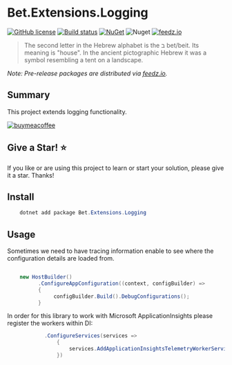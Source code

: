 # Bet.Extensions.Logging

[![GitHub license](https://img.shields.io/badge/license-MIT-blue.svg?style=flat-square)](https://raw.githubusercontent.com/kdcllc/Bet.AspNetCore/master/LICENSE)
[![Build status](https://ci.appveyor.com/api/projects/status/fo9rakj7s7uhs3ij?svg=true)](https://ci.appveyor.com/project/kdcllc/bet-aspnetcore)
[![NuGet](https://img.shields.io/nuget/v/Bet.Extensions.Logging.svg)](https://www.nuget.org/packages?q=Bet.Extensions.Logging)
![Nuget](https://img.shields.io/nuget/dt/Bet.Extensions.Logging)
[![feedz.io](https://img.shields.io/badge/endpoint.svg?url=https://f.feedz.io/kdcllc/bet-aspnetcore/shield/Bet.Extensions.Logging/latest)](https://f.feedz.io/kdcllc/bet-aspnetcore/packages/Bet.Extensions.Logging/latest/download)

> The second letter in the Hebrew alphabet is the ב bet/beit. Its meaning is "house". In the ancient pictographic Hebrew it was a symbol resembling a tent on a landscape.

*Note: Pre-release packages are distributed via [feedz.io](https://f.feedz.io/kdcllc/bet-aspnetcore/nuget/index.json).*

## Summary

This project extends logging functionality.

[![buymeacoffee](https://www.buymeacoffee.com/assets/img/custom_images/orange_img.png)](https://www.buymeacoffee.com/vyve0og)

## Give a Star! :star:

If you like or are using this project to learn or start your solution, please give it a star. Thanks!
## Install

```csharp
    dotnet add package Bet.Extensions.Logging
```

## Usage

Sometimes we need to have tracing information enable to see where the configuration details are loaded from.

```csharp

    new HostBuilder()
          .ConfigureAppConfiguration((context, configBuilder) =>
          {
               configBuilder.Build().DebugConfigurations();
          }
```

In order for this library to work with Microsoft ApplicationInsights please register the workers within DI:

```csharp
            .ConfigureServices(services =>
                {
                    services.AddApplicationInsightsTelemetryWorkerService();
                })
```

